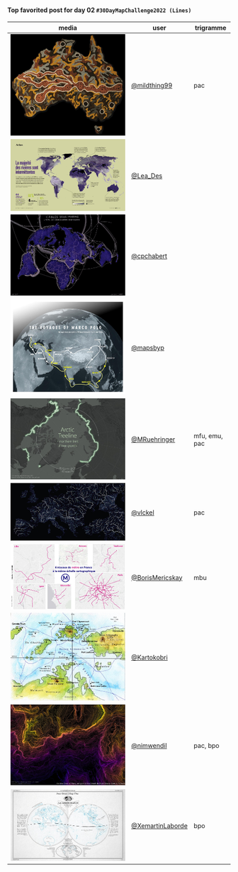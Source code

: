 #### Top favorited post for day 02 `#30DayMapChallenge2022 (Lines)`
| media | user | trigramme |
|-------|------|-----------|
| ![image](uploads/8ce44d5b8b881c267c6edc8bf544d904/image.png) | [@mildthing99](https://twitter.com/mildthing99/status/1587710658711375874) | pac |
| ![image](uploads/080e456f687b5942bb37fe8876bee55f/image.png) | [@Lea_Des](https://twitter.com/Lea_Des/status/1587739290414579713) |  |
| ![image](uploads/4425906fd2a35e00fcfe80776b0c3d70/image.png) | [@cpchabert](https://twitter.com/cpchabert/status/1587795324281683968) |  |
| ![image](uploads/ed49b0e1f2cf89ffa7073f8254404138/image.png) | [@mapsbyp](https://twitter.com/mapsbyp/status/1587715604651335683) |  |
| ![image](uploads/e3cc4ab02a1b181c2dfcc34f2d8397c0/image.png) | [@MRuehringer](https://twitter.com/MRuehringer/status/1587786077145911296) | mfu, emu, pac |
| ![image](uploads/ca5cef063f303d427435327a3e433628/image.png) | [@vlckel](https://twitter.com/vlckel/status/1587729365433217024) | pac |
| ![image](uploads/0f6cdbd070ca9c9c6789da25bd456cb5/image.png) | [@BorisMericskay](https://twitter.com/BorisMericskay/status/1587752135936147456) | mbu |
| ![image](uploads/bc8a745cb3a54b386829c11f33e8228a/image.png) | [@Kartokobri](https://twitter.com/Kartokobri/status/1587748072947421184) |  |
| ![image](uploads/d544edd376ac69902caa6cfe5f639d48/image.png) | [@nimwendil](https://twitter.com/nimwendil/status/1587741413445406720) | pac, bpo |
| ![image](uploads/57f455bc73b89fc831a62b2a4c344cbb/image.png) | [@XemartinLaborde](https://twitter.com/XemartinLaborde/status/1587710753204846593) | bpo |

